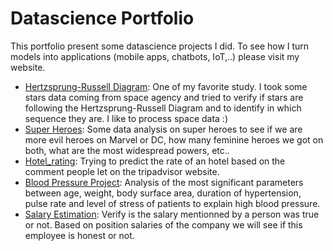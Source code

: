 # Datascience Portfolio 

This portfolio present some datascience projects I did. 
To see how I turn models into applications (mobile apps, chatbots, IoT,..) please visit my website.

- [Hertzsprung-Russell Diagram](HR_diagram/HR_diagram.ipynb): One of my favorite study. I took some stars data coming from space agency and tried to verify if stars are following the Hertzsprung-Russell Diagram and to identify in which sequence they are. I like to process space data :) 
- [Super Heroes](super_heroes/super_heroes.ipynb): Some data analysis  on super heroes to see if we are more evil heroes on Marvel or DC, how many feminine heroes we got on both, what are the most widespread powers, etc..
- [Hotel_rating](hotel_rating/hotel_rating.ipynb): Trying to predict the rate of an hotel based on the comment people let on the tripadvisor website.
- [Blood Pressure Project](blood_pressure/blood_pressure.ipynb): Analysis of the most significant parameters between age, weight, body surface area, duration of hypertension, pulse rate and level of stress of patients to explain high blood pressure.
- [Salary Estimation](salary_estimation/salary_estimation.ipynb): Verify is the salary mentionned by a person was true or not. Based on position salaries of the company we will see if this employee is honest or not.


